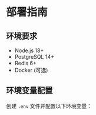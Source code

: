 # 部署指南

## 环境要求
- Node.js 18+
- PostgreSQL 14+
- Redis 6+
- Docker (可选)

## 环境变量配置
创建 `.env` 文件并配置以下环境变量：
